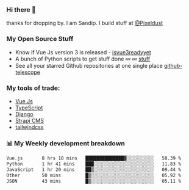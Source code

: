 ### Hi there 👋

thanks for dropping by.
I am Sandip. I build stuff at [@Pixeldust](github.com/pixeldust-in/)

###  **My Open Source Stuff**

 - Know if Vue Js version 3 is released -  [isvue3readyyet](https://github.com/sandiprb/isvue3readyyet)
 - A bunch of Python scripts to get stuff done 💤 💤 [stuff](https://github.com/sandiprb/stuff)
 - See all your starred Github repositories at one single place [github-telescope](https://github.com/sandiprb/github-telescope)



###  **My tools of trade:**
 - [Vue Js](https://github.com/vuejs/vue/)
 - [TypeScript](https://github.com/microsoft/TypeScript)
 - [Django](github.com/django/django)
 - [Strapi CMS](github.com/strapi/strapi)
 - [tailwindcss](https://github.com/tailwindlabs/tailwindcss)


###  📊 **My Weekly development breakdown**
<!--START_SECTION:waka-->

```txt
Vue.js       8 hrs 18 mins   ██████████████▓░░░░░░░░░░   58.39 %
Python       1 hr 41 mins    ███░░░░░░░░░░░░░░░░░░░░░░   11.83 %
JavaScript   1 hr 20 mins    ██▒░░░░░░░░░░░░░░░░░░░░░░   09.44 %
Other        50 mins         █▒░░░░░░░░░░░░░░░░░░░░░░░   05.92 %
JSON         43 mins         █▒░░░░░░░░░░░░░░░░░░░░░░░   05.11 %
```

<!--END_SECTION:waka-->
